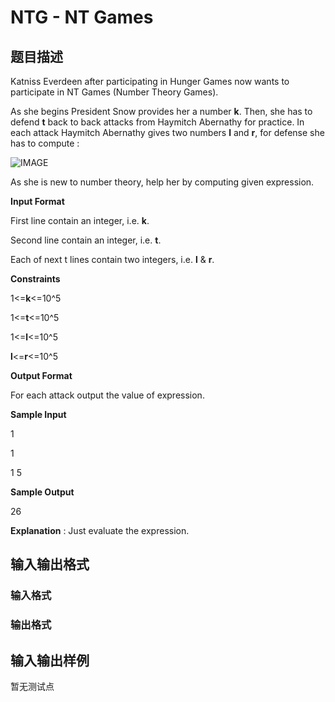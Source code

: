 # NTG - NT Games

## 题目描述

Katniss Everdeen after participating in Hunger Games now wants to participate in NT Games (Number Theory Games).

As she begins President Snow provides her a number **k**. Then, she has to defend **t** back to back attacks from Haymitch Abernathy for practice. In each attack Haymitch Abernathy gives two numbers **l** and **r**, for defense she has to compute :

![IMAGE](https://s3.amazonaws.com/hr-assets/0/1508967582-cde6f15a97-NTG.PNG "IMAGE")

As she is new to number theory, help her by computing given expression.

**Input Format**

First line contain an integer, i.e. **k**.

Second line contain an integer, i.e. **t**.

Each of next t lines contain two integers, i.e. **l** & **r**.

**Constraints**

1<=**k**<=10^5

1<=**t**<=10^5

1<=**l**<=10^5

**l**<=**r**<=10^5

**Output Format**

For each attack output the value of expression.

**Sample Input**

1

1

1 5

**Sample Output**

26

**Explanation** : Just evaluate the expression.

## 输入输出格式

### 输入格式

### 输出格式

## 输入输出样例

暂无测试点

